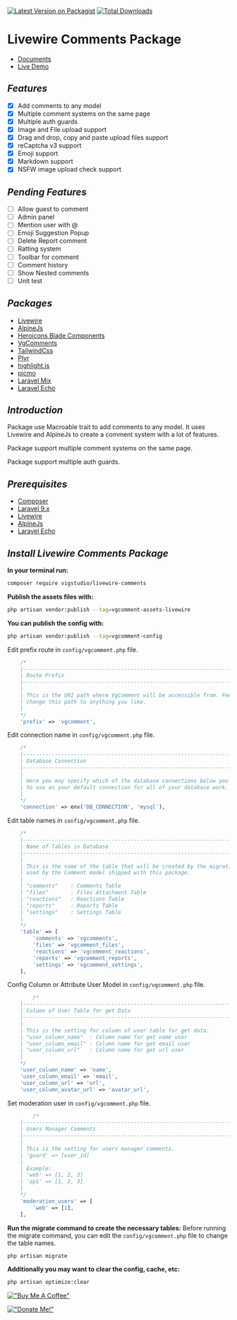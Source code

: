 [![Latest Version on Packagist](https://img.shields.io/packagist/v/vigstudio/livewire-comments.svg?style=flat-square)](https://packagist.org/packages/vigstudio/livewire-comments)
[![Total Downloads](https://img.shields.io/packagist/dt/vigstudio/livewire-comments.svg?style=flat-square)](https://packagist.org/packages/vigstudio/livewire-comments)

#  Livewire Comments Package
- [Documents](https://vgcomment.netlify.app/livewire-comments/)
- [Live Demo](https://vgcomment.nghiane.com/)

## _Features_
- [x] Add comments to any model
- [x] Multiple comment systems on the same page
- [x] Multiple auth guards
- [x] Image and File upload support
- [x] Drag and drop, copy and paste upload files support
- [x] reCaptcha v3 support
- [x] Emoji support
- [x] Markdown support
- [x] NSFW image upload check support

## _Pending Features_
- [ ] Allow guest to comment
- [ ] Admin panel
- [ ] Mention user with @
- [ ] Emoji Suggestion Popup
- [ ] Delete Report comment
- [ ] Ratting system
- [ ] Toolbar for comment
- [ ] Comment history
- [ ] Show Nested comments
- [ ] Unit test

## _Packages_
- [Livewire](https://laravel-livewire.com/docs/2.x/installation)
- [AlpineJs](https://alpinejs.dev/essentials/installation)
- [Heroicons Blade Components](https://github.com/archielite/laravel-heroicons)
- [VgComments](https://github.com/vigstudio/vgcomments)
- [TailwindCss](https://tailwindcss.com)
- [Plyr](https://plyr.io)
- [highlight.js](https://highlightjs.org)
- [picmo](https://picmojs.com)
- [Laravel Mix](https://github.com/laravel-mix/laravel-mix)
- [Laravel Echo](https://laravel.com/docs/9.x/broadcasting#installing-laravel-echo)

## _Introduction_
Package use Macroable trait to add comments to any model. It uses Livewire and AlpineJs to create a comment system with a lot of features.

Package support multiple comment systems on the same page.

Package support multiple auth guards.

## _Prerequisites_
- [Composer](https://getcomposer.org/download/)
- [Laravel 9.x](https://laravel.com/docs/9.x/installation)
- [Livewire](https://laravel-livewire.com/docs/2.x/installation)
- [AlpineJs](https://alpinejs.dev/essentials/installation)
- [Laravel Echo](https://laravel.com/docs/9.x/broadcasting#installing-laravel-echo)


## _Install Livewire Comments Package_

**In your terminal run:**
```bash
composer require vigstudio/livewire-comments
```

**Publish the assets files with:**
```bash
php artisan vendor:publish --tag=vgcomment-assets-livewire
```

**You can publish the config with:**
```bash
php artisan vendor:publish --tag=vgcomment-config
```
Edit prefix route in `config/vgcomment.php` file.
```php
    /*
    |--------------------------------------------------------------------------
    | Route Prefix
    |--------------------------------------------------------------------------
    |
    | This is the URI path where VgComment will be accessible from. Feel free to
    | change this path to anything you like.
    |
    */
    'prefix' => 'vgcomment',
```

Edit connection name in `config/vgcomment.php` file.
```php
    /*
    |--------------------------------------------------------------------------
    | Database Connection
    |--------------------------------------------------------------------------
    |
    | Here you may specify which of the database connections below you wish
    | to use as your default connection for all of your database work.
    |
    */
    'connection' => env('DB_CONNECTION', 'mysql'),
```

Edit table names in `config/vgcomment.php` file.

```php
    /*
    |--------------------------------------------------------------------------
    | Name of Tables in Database
    |--------------------------------------------------------------------------
    |
    | This is the name of the table that will be created by the migration and
    | used by the Comment model shipped with this package.
    |
    | "comments"    : Comments Table
    | "files"       : Files Attachment Table
    | "reactions"   : Reactions Table
    | "reports"     : Reports Table
    | "settings"    : Settings Table
    |
    */
    'table' => [
        'comments' => 'vgcomments',
        'files' => 'vgcomment_files',
        'reactions' => 'vgcomment_reactions',
        'reports' => 'vgcomment_reports',
        'settings' => 'vgcomment_settings',
    ],
```

Config Column or Attribute User Model in `config/vgcomment.php` file.
```php
        /*
    |--------------------------------------------------------------------------
    | Column of User Table for get Data
    |--------------------------------------------------------------------------
    |
    | This is the setting for column of user table for get data.
    | "user_column_name"  : Column name for get name user
    | "user_column_email" : Column name for get email user
    | "user_column_url"   : Column name for get url user
    |
    */
    'user_column_name' => 'name',
    'user_column_email' => 'email',
    'user_column_url' => 'url',
    'user_column_avatar_url' => 'avatar_url',
```

Set moderation user in `config/vgcomment.php` file.
```php
        /*
    |--------------------------------------------------------------------------
    | Users Manager Comments
    |--------------------------------------------------------------------------
    |
    | This is the setting for users manager comments.
    | 'guard' => [user_id]
    |
    | Example:
    | 'web' => [1, 2, 3]
    | 'api' => [1, 2, 3]
    |
    */
    'moderation_users' => [
        'web' => [1],
    ],
```

**Run the migrate command to create the necessary tables:**
Before running the migrate command, you can edit the `config/vgcomment.php` file to change the table names.
```bash
php artisan migrate
```

**Additionally you may want to clear the config, cache, etc:**
```bash
php artisan optimize:clear
```

[!["Buy Me A Coffee"](https://www.buymeacoffee.com/assets/img/custom_images/orange_img.png)](https://www.buymeacoffee.com/nghianecom)

[!["Donate Me!"](https://i.ibb.co/Pw6s74r/image.png)](https://nghiane.com)
